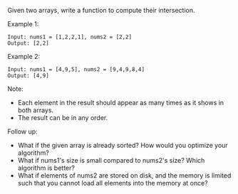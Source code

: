 Given two arrays, write a function to compute their intersection.

Example 1:
```
Input: nums1 = [1,2,2,1], nums2 = [2,2]
Output: [2,2]
```
Example 2:
```
Input: nums1 = [4,9,5], nums2 = [9,4,9,8,4]
Output: [4,9]
```
Note:

*   Each element in the result should appear as many times as it shows in both arrays.
*   The result can be in any order.  

Follow up:
*   What if the given array is already sorted? How would you optimize your algorithm?
*   What if nums1's size is small compared to nums2's size? Which algorithm is better?
*   What if elements of nums2 are stored on disk, and the memory is limited such that you cannot load all elements into the memory at once?